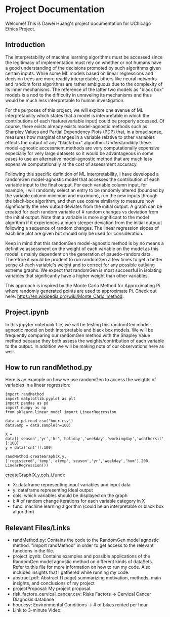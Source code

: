 # Project Documentation
Welcome! This is Dawei Huang's project documentation for UChicago Ethics Project.

## Introduction
The interpretability of machine learning algorithms must be accessed since the legitimacy of implementation must rely on whether or not humans have a good understanding of the decisions promoted by such algorithms given certain inputs. While some ML models based on linear regressions and decision trees are more readily interpretable, others like neural networks and random forst algorithms are rather ambiguous due to the complexity of its inner mechanisms. The reference of the latter two models as "black box" models is a nod to the difficulty in unraveling its mechanisms and thus would be much less interpretable to human investigation. 

For the purposes of this project, we will explore one avenue of ML interpretability which states that a model is interpretable in which the contributions of each feature(variable input) could be properly accessed. Of course, there exists already exists model-agnostic methods such as Sharpley Values and Partial Dependency Plots (PDP) that, in a broad sense, measures how marginal changes in a variable relative to other variables effects the output of any "black-box" algorithm. Understandibly these model-agnostic accessment methods are very computationally expensive especially for very large datasets so it would be advantageous in some cases to use an alternative model-agnostic method that are much less expensive computationally at the cost of assessment accuracy.

Following this specific definition of ML interpretability, I have developed a randomGen model-agnostic model that accesses the contribution of each variable input to the final output. For each variable column input, for example, I will randomly select an entry to be randomly altered (bounded by the variable column minimum and maximum), run the new inputs through the black-box algorithm, and then use cosine similarity to measure how significantly the new output deviates from the initial output. A graph can be created for each random variable of # random changes vs deviation from the initial output. Note that a variable is more significant to the model algorithm if it experiences a much steeper deviation from the initial outpuut following a sequence of random changes. The linear regression slopes of each line plot are given but should only be used for consideration.

Keep in mind that this randomGen model-agnostic method is by no means a definitive assessment on the weight of each variable on the model as this model is mainly dependent on the generation of psuedo-random data. Therefore it would be prudent to run randomGen a few times to get a better sense of each variable's weight and to correct for any possible outlying extreme graphs. We expect that randomGen is most successful in isolating variables that significantly have a higher weight than other variables.

This approach is inspired by the Monte Carlo Method for Approximating Pi where randomly generated points are used to approximate Pi. Check out here: https://en.wikipedia.org/wiki/Monte_Carlo_method.

## Project.ipynb
In this jupyter notebook file, we will be testing this randomGen model-agnostic model on both interpretable and black box models. We will be frequently comparing our randomGen method with the Shapley Value method because they both assess the weights/contribution of each variable to the output. In addition we will be making note of our observations here as well.

## How to run randMethod.py
Here is an example on how we use randomGen to access the weights of variables in a linear regression:
```
import randMethod
import matplotlib.pyplot as plt
import pandas as pd
import numpy as np
from sklearn.linear_model import LinearRegression

data = pd.read_csv('hour.csv')
dataSamp = data.sample(n=100)

X = data[['season','yr','hr','holiday','weekday','workingday','weathersit','temp','atemp','hum','windspeed','registered']][:100]
y = data['cnt'][:100]
    
randMethod.createGraph(X,y,['registered','temp','atemp','season','yr','weekday','hum'],200, LinearRegression()) 
```
createGraph(X,y,cols,i,func):
* X: dataframe representing input variables and input data
* y: dataframe representing ideal output
* cols: which variables should be displayed on the graph
* i: # of random change iterations for each variable category in X
* func: machine learning algorithm (could be an interpretable or black box algorithm)

## Relevant Files/Links
* randMethod.py: Contains the code to the RandomGen model agnostic method. "import randMethod" in order to get access to the relevant functions in the file.
* project.ipynb: Contains examples and possible applications of the RandomGen model agnostic method on different kinds of dataSets. Refer to this file for more information on how to run my code. Also includes insights that I gathered while running my code. 
* abstract.pdf: Abstract (1 page) summarizing motivation, methods, main insights, and conclusions of my project
* projectProposal: My project proposal.
* risk_factors_cervical_cancer.csv: Risks Factors -> Cervical Cancer Diagnosis database
* hour.csv: Environmental Conditions -> # of bikes rented per hour
* Link to 3-minute Video:
